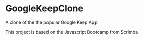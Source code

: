 # GoogleKeepClone
A clone of the the popular Google Keep App

This project is based on the Javascript Bootcamp from Scrimba
